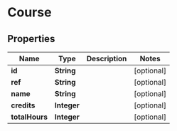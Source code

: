 

# Course


## Properties

Name | Type | Description | Notes
------------ | ------------- | ------------- | -------------
**id** | **String** |  |  [optional]
**ref** | **String** |  |  [optional]
**name** | **String** |  |  [optional]
**credits** | **Integer** |  |  [optional]
**totalHours** | **Integer** |  |  [optional]



